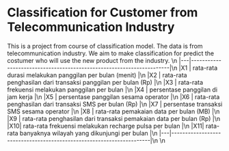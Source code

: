 # Classification for Customer from Telecommunication Industry
This is a project from course of classification model. The data is from telecommunication industry.  We aim to make classification for predict the costumer who will use the new product from the industry.
\n
  |---|----------------------------------------------------------------------|\n
  |X1 | rata-rata durasi melakukan panggilan per bulan (menit)               |\n
  |X2 | rata-rata penghasilan dari transaksi panggilan per bulan (Rp)        |\n
  |X3 | rata-rata frekuensi melakukan panggilan per bulan                    |\n
  |X4 | persentase panggilan di jam kerja                                    |\n
  |X5 | persentase panggilan sesama operator                                 |\n
  |X6 | rata-rata penghasilan dari transaksi SMS per bulan (Rp)              |\n
  |X7 | persentase transaksi SMS sesama operator                             |\n
  |X8 | rata-rata pemakaian data per bulan (MB)                              |\n
  |X9 | rata-rata penghasilan dari transaksi pemakaian data per bulan (Rp)   |\n
  |X10| rata-rata frekuensi melakukan recharge pulsa per bulan               |\n
  |X11| rata-rata banyaknya wilayah yang dikunjungi per bulan                |\n
  |---|----------------------------------------------------------------------|\n
  \n
